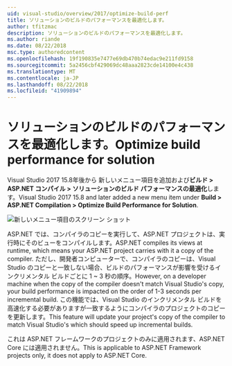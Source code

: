 ```yaml
---
uid: visual-studio/overview/2017/optimize-build-perf
title: ソリューションのビルドのパフォーマンスを最適化します。
author: tfitzmac
description: ソリューションのビルドのパフォーマンスを最適化します。
ms.author: riande
ms.date: 08/22/2018
msc.type: authoredcontent
ms.openlocfilehash: 19f190835e7477e69db470b74edac9e211fd9158
ms.sourcegitcommit: 5a2456cbf429069dc48aaa2823cde14100e4c438
ms.translationtype: MT
ms.contentlocale: ja-JP
ms.lasthandoff: 08/22/2018
ms.locfileid: "41909894"
---
```

# <a name="optimize-build-performance-for-solution"></a><span data-ttu-id="aa754-103">ソリューションのビルドのパフォーマンスを最適化します。</span><span class="sxs-lookup"><span data-stu-id="aa754-103">Optimize build performance for solution</span></span>
<span data-ttu-id="aa754-104">Visual Studio 2017 15.8年後から 新しいメニュー項目を追加および**ビルド > ASP.NET コンパイル > ソリューションのビルド パフォーマンスの最適化**します。</span><span class="sxs-lookup"><span data-stu-id="aa754-104">Visual Studio 2017 15.8 and later added a new menu item under **Build > ASP.NET Compilation > Optimize Build Performance for Solution**.</span></span>

![新しいメニュー項目のスクリーン ショット](optimize-build-perf/_static/optimize-build-performance-for-solution.png)

<span data-ttu-id="aa754-106">ASP.NET では、コンパイラのコピーを実行して、ASP.NET プロジェクトは、実行時にそのビューをコンパイルします。</span><span class="sxs-lookup"><span data-stu-id="aa754-106">ASP.NET compiles its views at runtime, which means your ASP.NET project carries with it a copy of the compiler.</span></span> <span data-ttu-id="aa754-107">ただし、開発者コンピューターで、コンパイラのコピーは、Visual Studio のコピーと一致しない場合、ビルドのパフォーマンスが影響を受けるインクリメンタル ビルドごとに 1 ~ 3 秒の順序。</span><span class="sxs-lookup"><span data-stu-id="aa754-107">However, on a developer machine when the copy of the compiler doesn't match Visual Studio's copy, your build performance is impacted on the order of 1-3 seconds per incremental build.</span></span> <span data-ttu-id="aa754-108">この機能では、Visual Studio のインクリメンタル ビルドを高速化する必要がありますが一致するようにコンパイラのプロジェクトのコピーを更新します。</span><span class="sxs-lookup"><span data-stu-id="aa754-108">This feature will update your project's copy of the compiler to match Visual Studio's which should speed up incremental builds.</span></span>

<span data-ttu-id="aa754-109">これは ASP.NET フレームワークのプロジェクトのみに適用されます、ASP.NET Core には適用されません。</span><span class="sxs-lookup"><span data-stu-id="aa754-109">This is applicable to ASP.NET Framework projects only, it does not apply to ASP.NET Core.</span></span>
